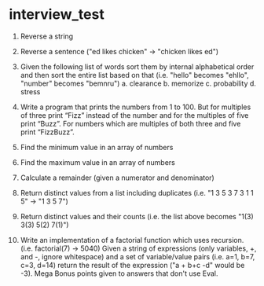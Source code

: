 # interview_test
1. Reverse a string

2. Reverse a sentence ("ed likes chicken" -> "chicken likes ed")

3. Given the following list of words sort them by internal alphabetical order and then sort the entire list based on that (i.e. "hello" becomes "ehllo", "number" becomes "bemnru")
  a. clearance
  b. memorize
  c. probability
  d. stress

4. Write a program that prints the numbers from 1 to 100. But for multiples of three print “Fizz” instead of the number and for the multiples of five print “Buzz”. For numbers which are multiples of both three and five print “FizzBuzz”.

5. Find the minimum value in an array of numbers

6. Find the maximum value in an array of numbers

7. Calculate a remainder (given a numerator and denominator)

8. Return distinct values from a list including duplicates (i.e. "1 3 5 3 7 3 1 1 5" -> "1 3 5 7")

9. Return distinct values and their counts (i.e. the list above becomes "1(3) 3(3) 5(2) 7(1)")

10. Write an implementation of a factorial function which uses recursion. (i.e. factorial(7) -> 5040)
Given a string of expressions (only variables, +, and -, ignore whitespace) and a set of variable/value pairs (i.e. a=1, b=7, c=3, d=14) return the result of the expression ("a + b+c -d" would be -3). Mega Bonus points given to answers that don't use Eval.
